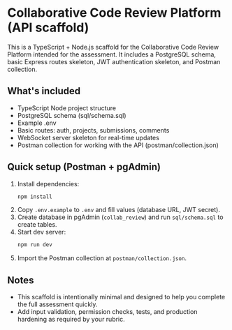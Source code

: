 # Collaborative Code Review Platform (API scaffold)

This is a TypeScript + Node.js scaffold for the Collaborative Code Review Platform intended for the assessment.
It includes a PostgreSQL schema, basic Express routes skeleton, JWT authentication skeleton, and Postman collection.

## What's included
- TypeScript Node project structure
- PostgreSQL schema (sql/schema.sql)
- Example .env
- Basic routes: auth, projects, submissions, comments
- WebSocket server skeleton for real-time updates
- Postman collection for working with the API (postman/collection.json)

## Quick setup (Postman + pgAdmin)
1. Install dependencies:
   ```bash
   npm install
   ```
2. Copy `.env.example` to `.env` and fill values (database URL, JWT secret).
3. Create database in pgAdmin (`collab_review`) and run `sql/schema.sql` to create tables.
4. Start dev server:
   ```bash
   npm run dev
   ```
5. Import the Postman collection at `postman/collection.json`.

## Notes
- This scaffold is intentionally minimal and designed to help you complete the full assessment quickly.
- Add input validation, permission checks, tests, and production hardening as required by your rubric.

